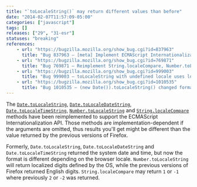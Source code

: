 ```yaml
---
title: "`toLocaleString()` may return different values than before"
date: "2014-02-07T11:57:09-05:00"
categories: ["javascript"]
tags: []
releases: ["29", "31-esr"]
statuses: "breaking"
references:
    - url: "https://bugzilla.mozilla.org/show_bug.cgi?id=837963"
      title: "Bug 837963 – [meta] Implement ECMAScript Internationalization API"
    - url: "https://bugzilla.mozilla.org/show_bug.cgi?id=769871"
      title: "Bug 769871 – Reimplement String.localeCompare, Number.toLocaleString, Date.toLocaleString per ECMA-402"
    - url: "https://bugzilla.mozilla.org/show_bug.cgi?id=999003"
      title: "Bug 999003 – toLocaleString with undefined locale uses localized digits specified by the OS"
    - url: "https://bugzilla.mozilla.org/show_bug.cgi?id=1010535"
      title: "Bug 1010535 – (new Date()).toLocaleString() changed format"
---
```

The [`Date.toLocaleString`](https://developer.mozilla.org/docs/Web/JavaScript/Reference/Global_Objects/Date/toLocaleString), [`Date.toLocaleDateString`](https://developer.mozilla.org/docs/Web/JavaScript/Reference/Global_Objects/Date/toLocaleDateString), [`Date.toLocaleTimeString`](https://developer.mozilla.org/docs/Web/JavaScript/Reference/Global_Objects/Date/toLocaleTimeString), [`Number.toLocaleString`](https://developer.mozilla.org/docs/Web/JavaScript/Reference/Global_Objects/Number/toLocaleString) and [`String.localeCompare`](https://developer.mozilla.org/docs/Web/JavaScript/Reference/Global_Objects/String/localeCompare) methods have been reimplemented to support the ECMAScript Internationalization API. Those methods are implementation-dependent if the arguments are omitted, thus results you'll get might be different than the value returned by the previous versions of Firefox.

Formerly, `Date.toLocaleString`, `Date.toLocaleDateString` and `Date.toLocaleTimeString` returned the system date and time, but now the format is different depending on the browser locale. `Number.toLocaleString` will return localized digits defined by the OS, while the previous versions of Firefox returned English digits. `String.localeCompare` may return `1` or `-1` where previously `2` or `-2` was returned.
